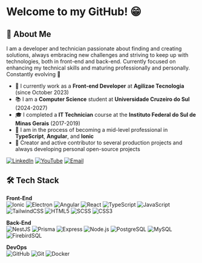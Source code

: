 # Welcome to my GitHub! 😁

## 👤 About Me

I am a developer and technician passionate about finding and creating solutions, always embracing new challenges and striving to keep up with technologies, both in front-end and back-end. Currently focused on enhancing my technical skills and maturing professionally and personally. Constantly evolving 🚀

-   🏢 I currently work as a **Front-end Developer** at **Agilizae Tecnologia** (since October 2023)
-   📚 I am a **Computer Science** student at **Universidade Cruzeiro do Sul** (2024-2027)
-   🎓 I completed a **IT Technician** course at the **Instituto Federal do Sul de Minas Gerais** (2017-2019)
-   🌱 I am in the process of becoming a mid-level professional in **TypeScript**, **Angular**, and **Ionic**
-   🔭 Creator and active contributor to several production projects and always developing personal open-source projects

[![LinkedIn](https://img.shields.io/badge/LinkedIn-0077B5?style=for-the-badge&logo=linkedin&logoColor=white)](https://www.linkedin.com/in/f3rn-luiz/) [![YouTube](https://img.shields.io/badge/YouTube-FF0000?style=for-the-badge&logo=youtube&logoColor=white)](https://www.youtube.com/@f3rn-luiz) [![Email](https://img.shields.io/badge/Email-D14836?style=for-the-badge&logo=Gmail&logoColor=white)](mailto:f3rn.luiz@gmail.com)

## 🛠️ Tech Stack

**Front-End** <br/> ![Ionic](https://img.shields.io/badge/Ionic-3880FF?style=for-the-badge&logo=ionic&logoColor=white) ![Electron](https://img.shields.io/badge/Electron-47848F?style=for-the-badge&logo=electron&logoColor=white) ![Angular](https://img.shields.io/badge/Angular-DD0031?style=for-the-badge&logo=angular&logoColor=white) ![React](https://img.shields.io/badge/React-61DAFB?style=for-the-badge&logo=react&logoColor=white) ![TypeScript](https://img.shields.io/badge/TypeScript-3178C6?style=for-the-badge&logo=typescript&logoColor=white) ![JavaScript](https://img.shields.io/badge/JavaScript-F7DF1E?style=for-the-badge&logo=javascript&logoColor=black) ![TailwindCSS](https://img.shields.io/badge/TailwindCSS-38B2AC?style=for-the-badge&logo=tailwind-css&logoColor=white) ![HTML5](https://img.shields.io/badge/HTML5-E34F26?style=for-the-badge&logo=html5&logoColor=white) ![SCSS](https://img.shields.io/badge/SCSS-CC6699?style=for-the-badge&logo=sass&logoColor=white) ![CSS3](https://img.shields.io/badge/CSS3-1572B6?style=for-the-badge&logo=css3&logoColor=white)

**Back-End** <br/> ![NestJS](https://img.shields.io/badge/NestJS-E0234E?style=for-the-badge&logo=nestjs&logoColor=white) ![Prisma](https://img.shields.io/badge/Prisma-2D3748?style=for-the-badge&logo=prisma&logoColor=white) ![Express](https://img.shields.io/badge/Express-000000?style=for-the-badge&logo=express&logoColor=white) ![Node.js](https://img.shields.io/badge/Node.js-339933?style=for-the-badge&logo=node.js&logoColor=white) ![PostgreSQL](https://img.shields.io/badge/PostgreSQL-336791?style=for-the-badge&logo=postgresql&logoColor=white) ![MySQL](https://img.shields.io/badge/MySQL-4479A1?style=for-the-badge&logo=mysql&logoColor=white) ![FirebirdSQL](https://img.shields.io/badge/FirebirdSQL-FF4500?style=for-the-badge&logo=firebird&logoColor=white)

**DevOps** <br/> ![GitHub](https://img.shields.io/badge/GitHub-181717?style=for-the-badge&logo=github&logoColor=white) ![Git](https://img.shields.io/badge/Git-F05032?style=for-the-badge&logo=git&logoColor=white) ![Docker](https://img.shields.io/badge/Docker-2496ED?style=for-the-badge&logo=docker&logoColor=white)
